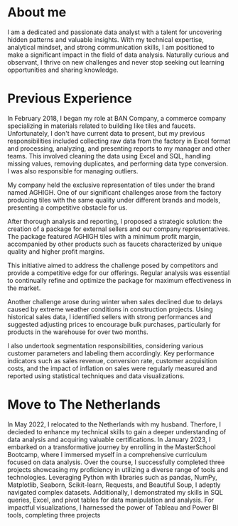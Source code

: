 # About me 

I am a dedicated and passionate data analyst with a talent for uncovering hidden patterns and valuable insights. With my technical expertise, analytical mindset, and strong communication skills, I am positioned to make a significant impact in the field of data analysis. Naturally curious and observant, I thrive on new challenges and never stop seeking out learning opportunities and sharing knowledge.


# Previous Experience 

In February 2018, I began my role at BAN Company, a commerce company specializing in materials related to building like tiles and faucets. Unfortunately, I don't have current data to present, but my previous responsibilities included collecting raw data from the factory in Excel format and processing, analyzing, and presenting reports to my manager and other teams. This involved cleaning the data using Excel and SQL, handling missing values, removing duplicates, and performing data type conversion. I was also responsible for managing outliers.

My company held the exclusive representation of tiles under the brand named AGHIGH. One of our significant challenges arose from the factory producing tiles with the same quality under different brands and models, presenting a competitive obstacle for us.

After thorough analysis and reporting, I proposed a strategic solution: the creation of a package for external sellers and our company representatives. The package featured AGHIGH tiles with a minimum profit margin, accompanied by other products such as faucets characterized by unique quality and higher profit margins.

This initiative aimed to address the challenge posed by competitors and provide a competitive edge for our offerings. Regular analysis was essential to continually refine and optimize the package for maximum effectiveness in the market.

Another challenge arose during winter when sales declined due to delays caused by extreme weather conditions in construction projects. Using historical sales data, I identified sellers with strong performances and suggested adjusting prices to encourage bulk purchases, particularly for products in the warehouse for over two months.

I also undertook segmentation responsibilities, considering various customer parameters and labeling them accordingly. Key performance indicators such as sales revenue, conversion rate, customer acquisition costs, and the impact of inflation on sales were regularly measured and reported using statistical techniques and data visualizations.


# Move to The Netherlands 

In May 2022, I relocated to the Netherlands with my husband. Therfore, I decieded to enhance my technical skills to gain a deeper understanding of data analysis and acquiring valuable certifications. 
In January 2023, I embarked on a transformative journey by enrolling in the MasterSchool Bootcamp, where I immersed myself in a comprehensive curriculum focused on data analysis. Over the course, I successfully completed three projects showcasing my proficiency in utilizing a diverse range of tools and technologies. Leveraging Python with libraries such as pandas, NumPy, Matplotlib, Seaborn, Scikit-learn, Requests, and Beautiful Soup, I adeptly navigated complex datasets. Additionally, I demonstrated my skills in SQL queries, Excel, and pivot tables for data manipulation and analysis. For impactful visualizations, I harnessed the power of Tableau and Power BI tools, completing three projects
